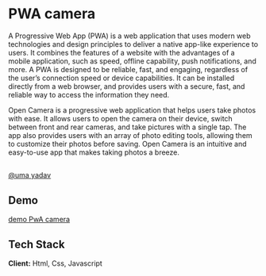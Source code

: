 
# PWA camera

A Progressive Web App (PWA) is a web application that uses modern web technologies and design principles to deliver a native app-like experience to users. It combines the features of a website with the advantages of a mobile application, such as speed, offline capability, push notifications, and more. A PWA is designed to be reliable, fast, and engaging, regardless of the user’s connection speed or device capabilities. It can be installed directly from a web browser, and provides users with a secure, fast, and reliable way to access the information they need.

Open Camera is a progressive web application that helps users take photos with ease. It allows users to open the camera on their device, switch between front and rear cameras, and take pictures with a single tap. The app also provides users with an array of photo editing tools, allowing them to customize their photos before saving. Open Camera is an intuitive and easy-to-use app that makes taking photos a breeze.
## 

[@uma yadav](https://umagopinathyadav.github.io/PwA-Camera)


## Demo
[demo PwA camera]( https://umagopinathyadav.github.io/PwA-Camera/)



## Tech Stack

**Client:** Html, Css, Javascript






